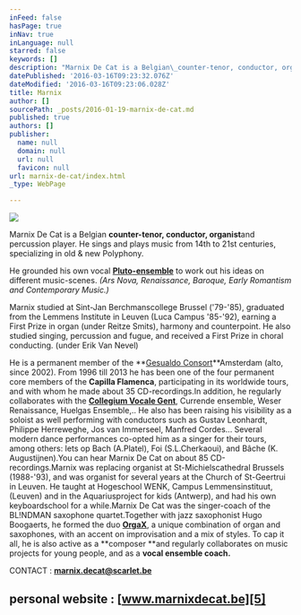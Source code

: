 ```yaml
---
inFeed: false
hasPage: true
inNav: true
inLanguage: null
starred: false
keywords: []
description: "Marnix De Cat is a Belgian\_counter-tenor, conductor, organistand percussion player.\_He sings and plays music from 14th to 21st centuries, specializing in old & new Polyphony.He grounded his own vocal\_Pluto-ensemble\_to work out his ideas on different music-scenes.\_(Ars Nova, Renaissance, Baroque, Early Romantism and Contemporary Music.)Marnix studied at Sint-Jan Berchmanscollege Brussel ('79-'85), graduated from the Lemmens Institute in Leuven (Luca Campus '85-'92), earning a First Prize in organ (under Reitze Smits), harmony and counterpoint. He also studied singing, percussion and fugue, and received a First Prize in choral conducting. (under Erik Van Nevel)He is a permanent member of the\_Gesualdo ConsortAmsterdam (alto, since 2002).\_From 1996 till 2013 he has been one of the four permanent core members of the\_Capilla Flamenca, participating in its worldwide tours, and with whom he made about 35 CD-recordings.In addition, he regularly collaborates with the\_Collegium Vocale Gent, Currende ensemble,\_Weser Renaissance, Huelgas Ensemble,.. He also has been raising his visibility as a soloist as well performing with conductors such as Gustav Leonhardt, Philippe Herreweghe, Jos van Immerseel, Manfred Cordes... Several modern dance performances co-opted him as a singer for their tours, among others: Iets op Bach (A.Platel), Foi (S.L.Cherkaoui), and Bâche (K. Augustijnen).You can hear Marnix De Cat on about 85 CD-recordings.Marnix was replacing organist at St-Michielscathedral Brussels (1988-'93), and was organist for several years at the Church of St-Geertrui in Leuven. He taught at Hogeschool WENK, Campus Lemmensinstituut, (Leuven) and in the Aquariusproject for kids (Antwerp), and had his own keyboardschool for a while.Marnix De Cat was the singer-coach of the BL!NDMAN saxophone quartet.Together with jazz saxophonist Hugo Boogaerts, he formed the duo\_OrgaX, a unique combination of organ and saxophones, with an accent on improvisation and a mix of styles. To cap it all, he is also active as a\_composer\_and regularly collaborates on music projects for young people, and as a\_vocal ensemble coach."
datePublished: '2016-03-16T09:23:32.076Z'
dateModified: '2016-03-16T09:23:06.028Z'
title: Marnix
author: []
sourcePath: _posts/2016-01-19-marnix-de-cat.md
published: true
authors: []
publisher:
  name: null
  domain: null
  url: null
  favicon: null
url: marnix-de-cat/index.html
_type: WebPage

---
```

![](https://s3-us-west-2.amazonaws.com/the-grid-img/p/116e71d18369a4664bf7e15514057133b8b8a87a.jpg)

Marnix De Cat is a Belgian **counter-tenor, conductor, organist**and percussion player. He sings and plays music from 14th to 21st centuries, specializing in old & new Polyphony.

He grounded his own vocal **[Pluto][0][-ensemble][1]** to work out his ideas on different music-scenes. _(Ars Nova, Renaissance, Baroque, Early Romantism and Contemporary Music.)_

Marnix studied at Sint-Jan Berchmanscollege Brussel ('79-'85), graduated from the Lemmens Institute in Leuven (Luca Campus '85-'92), earning a First Prize in organ (under Reitze Smits), harmony and counterpoint. He also studied singing, percussion and fugue, and received a First Prize in choral conducting. (under Erik Van Nevel)

He is a permanent member of the **[Gesualdo Consort][2]**Amsterdam (alto, since 2002). From 1996 till 2013 he has been one of the four permanent core members of the **Capilla Flamenca**, participating in its worldwide tours, and with whom he made about 35 CD-recordings.In addition, he regularly collaborates with the **[Collegium Vocale Gent][3]**, Currende ensemble, Weser Renaissance, Huelgas Ensemble,.. He also has been raising his visibility as a soloist as well performing with conductors such as Gustav Leonhardt, Philippe Herreweghe, Jos van Immerseel, Manfred Cordes... Several modern dance performances co-opted him as a singer for their tours, among others: Iets op Bach (A.Platel), Foi (S.L.Cherkaoui), and Bâche (K. Augustijnen).You can hear Marnix De Cat on about 85 CD-recordings.Marnix was replacing organist at St-Michielscathedral Brussels (1988-'93), and was organist for several years at the Church of St-Geertrui in Leuven. He taught at Hogeschool WENK, Campus Lemmensinstituut, (Leuven) and in the Aquariusproject for kids (Antwerp), and had his own keyboardschool for a while.Marnix De Cat was the singer-coach of the BL!NDMAN saxophone quartet.Together with jazz saxophonist Hugo Boogaerts, he formed the duo **[OrgaX][4]**, a unique combination of organ and saxophones, with an accent on improvisation and a mix of styles. To cap it all, he is also active as a **composer **and regularly collaborates on music projects for young people, and as a **vocal ensemble coach.**

CONTACT :  **marnix.decat@scarlet.be**

## personal website : [www.marnixdecat.be][5]

[0]: http://www.pluto-ensemble.eu/
[1]: https://app.thegrid.io/posts/7e95c9e1-b22a-407c-83f5-f527d2b1729d/thegrid.ai/pluto-ensemble/
[2]: http://www.gesualdoconsort.nl/
[3]: http://www.collegiumvocale.com/
[4]: http://www.orgax.be/
[5]: https://thegrid.ai/marnix-de-cat/
